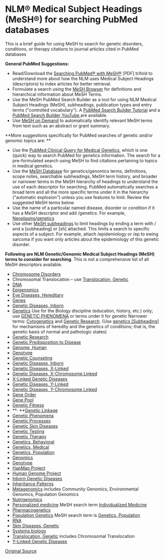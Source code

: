 # NLM® Medical Subject Headings (MeSH®) for searching PubMed databases

This is a brief guide for using MeSH to search for genetic disorders, conditions, or therapy citations to journal articles cited in PubMed databases

**General PubMed Suggestions:**

* Read/Download the [Searching PubMed® with MeSH®][1] [PDF] trifold to understand more about how the NLM uses Medical Subject Headings (descriptors) to index articles for better retrieval.
* Formulate a search using the [MeSH Browser][2] for definitions and hierarchical information about MeSH Terms.
* Use the MeSH PubMed Search Builder as a tool for using NLM Medical Subject Headings (MeSH), subheadings, publication types and entry terms ("controlled vocabulary"). A [PubMed Search Builder Tutorial][3] and a [PubMed Search Builder YouTube ][4]are available.
* Use [MeSH on Demand][5] to automatically identify relevant MeSH terms from text such as an abstract or grant summary.

**More suggestions specifically for PubMed searches of genetic and/or genomic topics are: **

* Use the [PubMed Clinical Query for Medical Genetics][6], which is one (quick) way to search PubMed for genetics information. The search for a pre-formulated search using MeSH to find citations pertaining to topics in medical genetics.
* Use the [MeSH Database][7] for genetics/genomics terms, definitions, scope notes, searchable subheadings, MeSH term history, and broader or narrower terms in the MeSH hierarchy of headings to understand the use of each descriptor for searching. PubMed automatically searches a broad term and all the more specific terms under it in the hierarchy ("automatic explosion") unless you use features to limit. Review the suggested MeSH terms below.
* Use the name of a particular named disease, disorder or condition if it has a MeSH descriptor and add /genetics. For example, [Neoplasms/genetics][8]
* Use other [MeSH subheadings][9] to limit headings by ending a term with / and a [subheading] or [sh] attached. This limits a search to specific aspects of a subject. For example, attach /epidemiology or /ep to ewing sarcoma if you want only articles about the epidemiology of this genetic disorder.

**Following are NLM Genetic/Genomic Medical Subject Headings (MeSH) terms to consider for searching**. This is not a comprehensive list of all MeSH descriptors available.

* [Chromosome Disorders][10]
* Chromosomal Translocation – use [Translocation, Genetic][11]
* [DNA][12]
* [Epigenomics][13]
* [Eye Diseases, Hereditary][14]
* [Genes][15]
* [Genetic Diseases, Inborn][16]
* [Genetics][17] Use for the Biology discipline (education, history, etc.) only; use [GENETIC PHENOMENA][18] or terms under it for genetic Narrower terms: [Cytogenetics][19] and [Genetic Research][20]. (Use [genetics [Subheading]][21] for mechanisms of heredity and the genetics of conditions; that is, the genetic basis of normal and pathologic states)
* [Genetic Research][22]
* [Genetic Predisposition to Disease][23]
* [Genome, Human][24]
* [Genotype][25]
* [Genetic Counseling ][26]
* [Genetic Diseases, Inborn][27]
* [Genetic Diseases, X-Linked][28]
* [Genetic Diseases, X-Chromosome Linked][28]
* [X-Linked Genetic Diseases][28]
* [Genetic Diseases, Y-Linked][29]
* [Genetic Diseases, Y-Chromosome Linked][29]
* [Gene Order ][30]
* [Gene Pool ][31]
* [Genetic Fitness][32]
* **· **[Genetic Linkage][33]
* [Genetic Phenomena][34]
* [Genetic Processes][35]
* [Genetic Skin Diseases][36]
* [Genetic Testing][37]
* [Genetic Therapy][38]
* [Genetics, Behavioral][39]
* [Genetics, Medical][40]
* [Genetics, Population][41]
* [Genomics][42]
* [Genotype][43]
* [HapMap Project][44]
* [Human Genome Project][45]
* [Inborn Genetic Diseases][46]
* [Inheritance Patterns][47]
* [Metagenomics][48] includes Community Genomics, Environmental Genomics, Population Genomics
* [Nutrigenomics][49]
* [Personalized medicine][50] MeSH search term [Individualized Medicine][51]
* [Pharmacogenetics][52]
* [Population Genetics][53] MeSH search term is [Genetics, Population][54]
* [RNA][55]
* [Skin Diseases, Genetic][36]
* [Systems biology][56]
* [Translocation, Genetic][57] includes Chromosomal Translocation
* [Y-Linked Genetic Diseases][29]

[Original Source](http://www.nlm.nih.gov/services/Subject_Guides/geneticsandgenomics/usingmesh/ "Original Source-National Library of Medicine")

[1]: http://nnlm.gov/training/resources/meshtri.pdf
[2]: http://www.nlm.nih.gov/mesh/MBrowser.html
[3]: http://www.nlm.nih.gov/bsd/disted/pubmedtutorial/020_510.html
[4]: http://www.youtube.com/watch?v=uyF8uQY9wys
[5]: http://www.nlm.nih.gov/mesh/MeSHonDemand.html
[6]: http://www.ncbi.nlm.nih.gov/pubmed/clinical
[7]: http://www.ncbi.nlm.nih.gov/mesh
[8]: http://www.ncbi.nlm.nih.gov/pubmed/22789535
[9]: http://www.ncbi.nlm.nih.gov/books/NBK3827/table/pubmedhelp.T41/
[10]: http://www.ncbi.nlm.nih.gov/mesh/68025063
[11]: http://www.ncbi.nlm.nih.gov/mesh/?term=chromosomal+translocation
[12]: http://www.ncbi.nlm.nih.gov/mesh/68004247
[13]: http://www.ncbi.nlm.nih.gov/mesh/?term=epigenomics
[14]: http://www.ncbi.nlm.nih.gov/mesh/68015785
[15]: http://www.ncbi.nlm.nih.gov/mesh/68005796
[16]: http://www.ncbi.nlm.nih.gov/mesh?Db=mesh&amp;term=Genetic+Diseases,+Inborn
[17]: http://www.ncbi.nlm.nih.gov/mesh/68005823
[18]: http://www.nlm.nih.gov/cgi/mesh/2013/MB_cgi?mode=&amp;term=GENETIC+PHENOMENA
[19]: http://www.nlm.nih.gov/cgi/mesh/2013/MB_cgi?mode=&amp;term=Cytogenetics&amp;field=entry#TreeH01.158.273.343.180
[20]: http://www.nlm.nih.gov/cgi/mesh/2013/MB_cgi?mode=&amp;term=Genetic+Research&amp;field=entry#TreeH01.158.273.343.249
[21]: http://www.ncbi.nlm.nih.gov/mesh/81000235
[22]: http://www.ncbi.nlm.nih.gov/mesh/?term=Genetic+Research
[23]: http://www.ncbi.nlm.nih.gov/mesh/?term=Genetic+Predisposition+to+Disease
[24]: http://www.ncbi.nlm.nih.gov/mesh/?term=Genome%2C+Human
[25]: http://www.ncbi.nlm.nih.gov/mesh/68005838
[26]: http://www.ncbi.nlm.nih.gov/mesh/?term=Genetic+Counseling
[27]: http://www.ncbi.nlm.nih.gov/mesh/?term=Genetic+Diseases%2C+Inborn
[28]: http://www.nlm.nih.gov/cgi/mesh/2013/MB_cgi?mode=&amp;index=21549&amp;field=all&amp;HM=&amp;II=&amp;PA=&amp;form=&amp;input=
[29]: http://www.nlm.nih.gov/cgi/mesh/2013/MB_cgi?mode=&amp;index=22863&amp;field=all&amp;HM=&amp;II=&amp;PA=&amp;form=&amp;input=
[30]: http://www.ncbi.nlm.nih.gov/mesh/?term=Gene+Order
[31]: http://www.nlm.nih.gov/cgi/mesh/2013/MB_cgi?mode=&amp;term=Gene+Pool&amp;field=entry#TreeG05.345
[32]: http://www.ncbi.nlm.nih.gov/mesh/?term=Gene+Pool
[33]: http://www.ncbi.nlm.nih.gov/mesh/?term=Inheritance+Patterns
[34]: http://www.ncbi.nlm.nih.gov/mesh/?term=genetic+phenomena
[35]: http://www.ncbi.nlm.nih.gov/mesh/?term=Genetic+Processes
[36]: http://www.nlm.nih.gov/cgi/mesh/2013/MB_cgi?mode=&amp;index=12322&amp;field=all&amp;HM=&amp;II=&amp;PA=&amp;form=&amp;input=
[37]: http://www.nlm.nih.gov/cgi/mesh/2013/MB_cgi
[38]: http://www.ncbi.nlm.nih.gov/mesh/?term=genetic+therapy
[39]: http://www.ncbi.nlm.nih.gov/mesh/?term=Genetics%2C+Behavioral
[40]: http://www.ncbi.nlm.nih.gov/mesh/?term=Genetics%2C+Medical
[41]: http://www.ncbi.nlm.nih.gov/mesh/?term=Genetics%2C+Population
[42]: http://www.ncbi.nlm.nih.gov/mesh/?term=Genomics
[43]: http://www.ncbi.nlm.nih.gov/mesh/?term=Genotype
[44]: http://www.ncbi.nlm.nih.gov/mesh/?term=HapMap+Project
[45]: http://www.ncbi.nlm.nih.gov/mesh/?term=Human+Genome+Project
[46]: http://www.nlm.nih.gov/cgi/mesh/2013/MB_cgi?mode=&amp;index=20350&amp;field=all&amp;HM=&amp;II=&amp;PA=&amp;form=&amp;input=
[47]: http://www.nlm.nih.gov/cgi/mesh/2013/MB_cgi?mode=&amp;term=Inheritance+Patterns&amp;field=entry#TreeG05.420
[48]: http://www.ncbi.nlm.nih.gov/mesh/?term=Metagenomics
[49]: http://www.ncbi.nlm.nih.gov/mesh/?term=Nutrigenomics
[50]: http://www.ncbi.nlm.nih.gov/mesh/?term=Personalized+medicine
[51]: http://www.nlm.nih.gov/cgi/mesh/2013/MB_cgi?mode=&amp;term=Individualized+Medicine&amp;field=entry
[52]: http://www.ncbi.nlm.nih.gov/mesh/?term=Pharmacogenetics
[53]: http://www.ncbi.nlm.nih.gov/mesh/?term=Population+Genetics
[54]: http://www.ncbi.nlm.nih.gov/mesh/?term=genetics%2C+population
[55]: http://www.ncbi.nlm.nih.gov/mesh/68012313
[56]: http://www.ncbi.nlm.nih.gov/mesh/?term=Systems+biology
[57]: http://www.ncbi.nlm.nih.gov/mesh/?term=Translocation%2C+Genetic
[58]: /services/Subject_Guides/geneticsandgenomics/databases_free/index.html
[59]: /services/Subject_Guides/geneticsandgenomics/databases_subscription/index.html
  